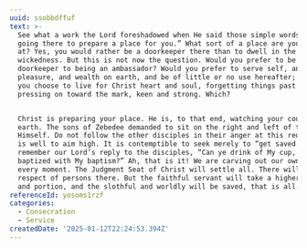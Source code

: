 ```yaml
---
uuid: ssobbdffuf
text: >-
  See what a work the Lord foreshadowed when He said those simple words, “I am
  going there to prepare a place for you.” What sort of a place are you aiming
  at? Yes, you would rather be a doorkeeper there than to dwell in the tents of
  wickedness. But this is not now the question. Would you prefer to be a
  doorkeeper to being an ambassador? Would you prefer to serve self, and
  pleasure, and wealth on earth, and be of little or no use hereafter; or will
  you choose to live for Christ heart and soul, forgetting things past and
  pressing on toward the mark, keen and strong. Which?


  Christ is preparing your place. He is, to that end, watching your course on
  earth. The sons of Zebedee demanded to sit on the right and left of the King
  Himself. Do not follow the other disciples in their anger at this request. It
  is well to aim high. It is contemptible to seek merely to “get saved.” But
  remember our Lord’s reply to the disciples, “Can ye drink of My cup, and be
  baptized with My baptism?” Ah, that is it! We are carving out our own destiny
  every moment. The Judgment Seat of Christ will settle all. There will be no
  respect of persons there. But the faithful servant will take a higher place
  and portion, and the slothful and worldly will be saved, that is all.
referenceId: yosoms1rzf
categories:
  - Consecration
  - Service
createdDate: '2025-01-12T22:24:53.394Z'
---
```


